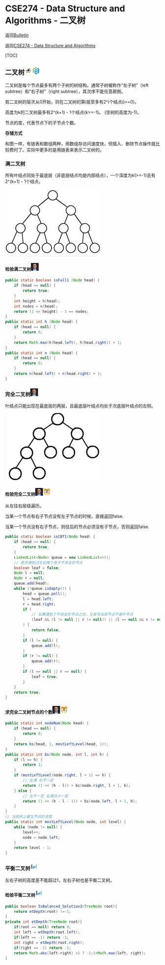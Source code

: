 # CSE274 - Data Structure and Algorithms - 二叉树

返回[Bulletin](./bulletin.md)

返回[CSE274 - Data Structure and Algorithms](./CSE274.md)

[TOC]

## 二叉树<img src="./icons/tuling.gif" /><img src="./icons/luban.gif" />

二叉树是每个节点最多有两个子树的树结构。通常子树被称作“左子树”（left subtree）和“右子树”（right subtree），其次序不能任意颠倒。

若二叉树的层次从0开始，则在二叉树的第i层至多有2^i个结点(i>=0)。

高度为k的二叉树最多有2^(k+1) - 1个结点(k>=-1)。 (空树的高度为-1)。

节点的度，代表节点下的子节点个数。

**存储方式**

和图一样，有链表和数组两种，用数组存访问速度快，但插入、删除节点操作就比较费时了。实际中更多的是用链表来表示二叉树的。

### 满二叉树

所有叶结点同处于最底层（非底层结点均是内部结点），一个深度为k(>=-1)且有2^(k+1) - 1个结点。

<img src="./images/CSE274014.png" />

#### 检验满二叉树<img src="./icons/mashibing.gif" />

```java
public static boolean isFull1 (Node head) {
    if (head == null) {
        return true;
    }
    int height = h(head);
    int nodes = n(head);
    return (1 << height) - 1 == nodes;
}
public static int h (Node head) {
    if (head == null) {
        return 0;
    }
    return Math.max(h(head.left), h(head.right)) + 1;
}
public static int n (Node head) {
    if (head == null) {
        return 0;
    }
    return n(head.left) + n(head.right) + 1;
}
```

### 完全二叉树<img src="./icons/mashibing.gif" />

叶结点只能出现在最底层的两层，且最底层叶结点均处于次底层叶结点的左侧。

<img src="./images/CSE274015.png" />

#### 检验完全二叉树<img src="./icons/mashibing.gif" /><img src="./icons/bittiger.gif" />

从左往右层级遍历。

当某一个节点有右子节点没有左子节点的时候，直接返回false.

当某一个节点没有右子节点，则往后的节点必须没有子节点，否则返回false.

```java
public static boolean isCBT1(Node head) {
    if (head == null) {
        return true;
    }
    LinkedList<Node> queue = new LinkedList<>();
    // 是否遇到过左右两个孩子不双全的节点
    boolean leaf = false;
    Node l = null;
    Node r = null;
    queue.add(head);
    while (!queue.isEmpty()) {
        head = queue.poll();
        l = head.left;
        r = head.right;
        if (
            // 如果遇到了不双全的节点之后，又发现当前节点不是叶节点
            (leaf && (l != null || r != null)) || (l == null && r != null)
        ) {
            return false;
        }
        if (l != null) {
            queue.add(l);
        }
        if (r != null) {
            queue.add(r);
        }
        if (l == null || r == null) {
            leaf = true;
        }
    }
    return true;
}
```

#### 求完全二叉树节点的个数<img src="./icons/mashibing.gif" /><img src="./icons/bittiger.gif" />

```java
public static int nodeNum(Node head) {
    if (head == null) {
        return 0;
    }
    return bs(head, 1, mostLeftLevel(head, 1));
}
public static int bs(Node node, int l, int h) {
    if (l == h) {
        return 1;
    }
    if (mostLeftLevel(node.right, l + 1) == h) {
        // 左满 右不一定
        return (1 << (h - l)) + bs(node.right, l + 1, h);
    } else {
        // 左不一定 右满且少一层
        return (1 << (h - l - 1)) + bs(node.left, l + 1, h);
    }
}
// 当前树上最左节点的深度
public static int mostLeftLevel(Node node, int level) {
    while (node != null) {
        level++;
        node = node.left;
    }
    return level - 1;
}
```

### 平衡二叉树<img src="./icons/bytedance.gif" />

左右子树的高度差不能超过1，左右子树也是平衡二叉树。

#### 检验平衡二叉树<img src="./icons/bytedance.gif" />

```java
public boolean IsBalanced_Solution3(TreeNode root){
    return etDepth(root) !=-1;
}
private int etDepth(TreeNode root){
    if(root == null) return 0;
    int left = etDepth(root.left);
    if(left == -1) return -1;
    int right = etDepth(root.right);
    if(right == -1) return -1;
    return Math.abs(left-right) >1 ? -1:1+Math.max(left, right);
}
```

